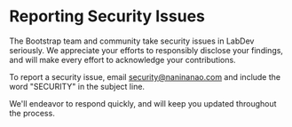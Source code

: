 # Reporting Security Issues
The Bootstrap team and community take security issues in LabDev seriously. We appreciate your efforts to responsibly disclose your findings, and will make every effort to acknowledge your contributions.

To report a security issue, email security@naninanao.com and include the word "SECURITY" in the subject line.

We'll endeavor to respond quickly, and will keep you updated throughout the process.
